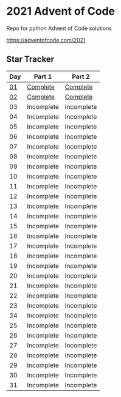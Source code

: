 # 2021 Advent of Code

Repo for python Advent of Code solutions

https://adventofcode.com/2021

## Star Tracker

| Day | Part 1 | Part 2 |
| --- | ------ | ------ |
| [01](https://adventofcode.com/2021/day/1) | [Complete](/day01/part1.py) | [Complete](/day01/part2.py) |
| [02](https://adventofcode.com/2021/day/2) | [Complete](/day02/part1.py) | [Complete](/day02/part2.py) |
| 03 | Incomplete | Incomplete |
| 04 | Incomplete | Incomplete |
| 05 | Incomplete | Incomplete |
| 06 | Incomplete | Incomplete |
| 07 | Incomplete | Incomplete |
| 08 | Incomplete | Incomplete |
| 09 | Incomplete | Incomplete |
| 10 | Incomplete | Incomplete |
| 11 | Incomplete | Incomplete |
| 12 | Incomplete | Incomplete |
| 13 | Incomplete | Incomplete |
| 14 | Incomplete | Incomplete |
| 15 | Incomplete | Incomplete |
| 16 | Incomplete | Incomplete |
| 17 | Incomplete | Incomplete |
| 18 | Incomplete | Incomplete |
| 19 | Incomplete | Incomplete |
| 20 | Incomplete | Incomplete |
| 21 | Incomplete | Incomplete |
| 22 | Incomplete | Incomplete |
| 23 | Incomplete | Incomplete |
| 24 | Incomplete | Incomplete |
| 25 | Incomplete | Incomplete |
| 26 | Incomplete | Incomplete |
| 27 | Incomplete | Incomplete |
| 28 | Incomplete | Incomplete |
| 29 | Incomplete | Incomplete |
| 30 | Incomplete | Incomplete |
| 31 | Incomplete | Incomplete |